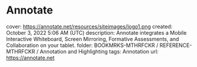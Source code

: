 # Annotate

cover: https://annotate.net/resources/siteimages/logo1.png
created: October 3, 2022 5:06 AM (UTC)
description: Annotate integrates a Mobile Interactive Whiteboard, Screen Mirroring, Formative Assessments, and Collaboration on your tablet.
folder: BOOKMRKS-MTHRFCKR / REFERENCE-MTHRFCKR / Annotation and Highlighting
tags: Annotation
url: https://annotate.net